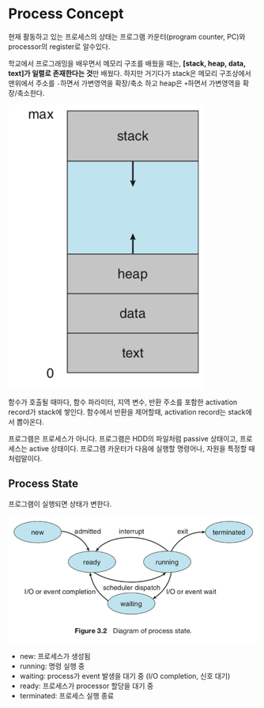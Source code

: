 # Process Concept

 현재 활동하고 있는 프로세스의 상태는 프로그램 카운터(program counter, PC)와 processor의 register로 알수있다. 

 학교에서 프로그래밍을 배우면서 메모리 구조를 배웠을 때는, **[stack, heap, data, text]가 일렬로 존재한다는 것**만 배웠다. 하지만 거기다가 stack은 메모리 구조상에서 맨위에서 주소를 `-`하면서 가변영역을 확장/축소 하고 heap은 `+`하면서 가변영역을 확장/축소한다.

![process_memory_layout](../assets/2019.05.02/process_memory_layout.png)

 함수가 호출될 때마다, 함수 파라미터, 지역 변수, 반환 주소를 포함한 activation record가 stack에 쌓인다. 함수에서 반환을 제어할때, activation record는 stack에서 뽑아온다.

 프로그램은 프로세스가 아니다. 프로그램은 HDD의 파일처럼 passive 상태이고, 프로세스는 active 상태이다. 프로그램 카운터가 다음에 실행할 명령어나, 자원을 특정할 때 처럼말이다.

## Process State

 프로그램이 실행되면 상태가 변한다.

![process_state_diagram](../assets/2019.05.02/process_state_diagram.png)

- new: 프로세스가 생성됨
- running: 명령 실행 중
- waiting: process가 event 발생을 대기 중 (I/O completion, 신호 대기)
- ready: 프로세스가 processor 할당을 대기 중
- terminated: 프로세스 실행 종료
